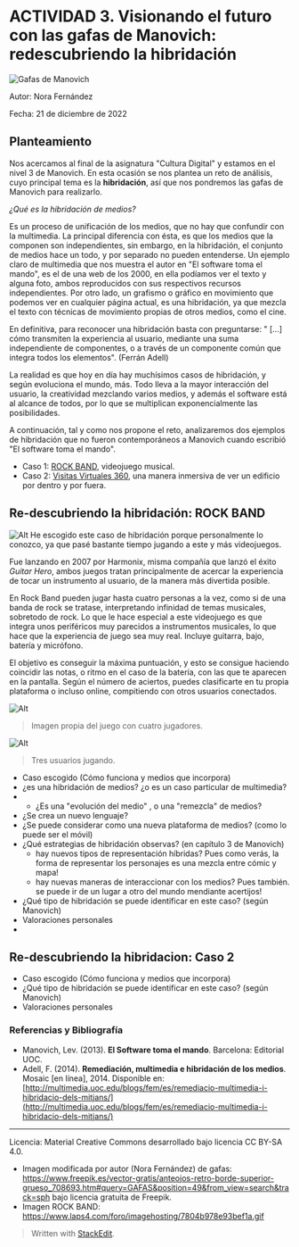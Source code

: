 # ACTIVIDAD 3. Visionando el futuro con las gafas de Manovich: redescubriendo la hibridación

![Gafas de Manovich](https://i.pinimg.com/originals/bc/7d/c4/bc7dc4dcd2ed2fe2f4af49ba8c81f7fe.jpg)

Autor: Nora Fernández

Fecha: 21 de diciembre de 2022
##  Planteamiento
Nos acercamos al final de la asignatura "Cultura Digital" y estamos en el nivel 3 de Manovich. En esta ocasión se nos plantea un reto de análisis, cuyo principal tema es la **hibridación**, así que nos pondremos las gafas de Manovich para realizarlo.

*¿Qué es la hibridación de medios?*

Es un proceso de unificación de los medios, que no hay que confundir con la multimedia. La principal diferencia con ésta, es que los medios que la componen son independientes, sin embargo, en la hibridación, el conjunto de medios hace un todo, y por separado no pueden entenderse. 
Un ejemplo claro de multimedia que nos muestra el autor en "El software toma el mando", es el de una web de los 2000, en ella podíamos ver el texto y alguna foto, ambos reproducidos con sus respectivos recursos independientes.  Por otro lado, un grafismo o gráfico en movimiento que podemos ver en cualquier página actual, es una hibridación, ya que mezcla el texto con técnicas de movimiento propias de otros medios, como el cine. 

En definitiva, para reconocer una hibridación basta con preguntarse: " [...] cómo transmiten la experiencia al usuario, mediante una suma independiente de componentes, o a través de un componente común que integra todos los elementos". (Ferrán Adell)

La realidad es que hoy en día hay muchísimos casos de hibridación, y según evoluciona el mundo, más. Todo lleva a la mayor interacción del usuario, la creatividad mezclando varios medios, y además el software está al alcance de todos, por lo que se multiplican exponencialmente las posibilidades.

A continuación, tal y como nos propone el reto, analizaremos dos ejemplos de hibridación que no fueron contemporáneos a Manovich cuando escribió "El software toma el mando". 

- Caso 1: [ROCK BAND](https://www.rockband4.com/), videojuego musical.
- Caso 2: [Visitas Virtuales 360](https://visitavirtual360.com/), una manera inmersiva de ver un edificio por dentro y por fuera.

##  Re-descubriendo la hibridación: ROCK BAND
![Alt](https://www.laps4.com/foro/imagehosting/7804b978e93bef1a.gif)
He escogido este caso de hibridación porque personalmente lo conozco, ya que pasé bastante tiempo jugando a este y más videojuegos. 

Fue lanzando en 2007 por Harmonix, misma compañía que lanzó el éxito *Guitar Hero*, ambos juegos tratan principalmente de acercar la experiencia de tocar un instrumento al usuario, de la manera más divertida posible. 

En Rock Band pueden jugar hasta cuatro personas a la vez, como si de una banda de rock se tratase, interpretando infinidad de temas musicales, sobretodo de rock. Lo que le hace especial a este videojuego es que integra unos periféricos muy parecidos a instrumentos musicales, lo que hace que la experiencia de juego sea muy real. Incluye guitarra, bajo, batería y micrófono.

El objetivo es conseguir la máxima puntuación, y esto se consigue haciendo coincidir las notas, o ritmo en el caso de la batería, con las que te aparecen en la pantalla. Según el número de aciertos, puedes clasificarte en tu propia plataforma o incluso online, compitiendo con otros usuarios conectados.

![Alt](https://imagenes.20minutos.es/files/image_990_v3/uploads/imagenes/2008/10/01/875724a.jpg)	
>Imagen propia del juego con cuatro jugadores.

![Alt](https://s03.s3c.es/imag/_v0/635x347/8/1/5/rockband.jpg)
>Tres usuarios jugando.


-   Caso escogido (Cómo funciona y medios que incorpora)
-    ¿es una hibridación de medios? ¿o es un caso particular de multimedia?
- -   ¿Es una "evolución del medio" , o una "remezcla" de medios?
-   ¿Se crea un nuevo lenguaje?
-   ¿Se puede considerar como una nueva plataforma de medios? (como lo puede ser el móvil)
-   ¿Qué estrategias de hibridación observas? (en capítulo 3 de Manovich)
    -   hay nuevos tipos de representación híbridas? Pues como verás, la forma de representar los personajes es una mezcla entre cómic y mapa!
    -   hay nuevas maneras de interaccionar con los medios? Pues también. se puede ir de un lugar a otro del mundo mendiante acertijos!
-   ¿Qué tipo de hibridación se puede identificar en este caso? (según Manovich)
-   Valoraciones personales
- 
##  Re-descubriendo la hibridacion: Caso 2

-   Caso escogido (Cómo funciona y medios que incorpora)
-   ¿Qué tipo de hibridación se puede identificar en este caso? (según Manovich)
-   Valoraciones personales

###  Referencias y Bibliografía

* Manovich, Lev. (2013). **El Software toma el mando**. Barcelona: Editorial UOC.
* Adell, F. (2014). **Remediación, multimedia e hibridación de los medios**. Mosaic [en línea], 2014. Disponible en:  [http://multimedia.uoc.edu/blogs/fem/es/remediacio-multimedia-i-hibridacio-dels-mitjans/](http://multimedia.uoc.edu/blogs/fem/es/remediacio-multimedia-i-hibridacio-dels-mitjans/)


----

Licencia: Material Creative Commons desarrollado bajo licencia CC BY-SA 4.0. 
* Imagen modificada por autor (Nora Fernández) de gafas: https://www.freepik.es/vector-gratis/anteojos-retro-borde-superior-grueso_708693.htm#query=GAFAS&position=49&from_view=search&track=sph bajo licencia gratuita de Freepik.
* Imagen ROCK BAND: https://www.laps4.com/foro/imagehosting/7804b978e93bef1a.gif

> Written with [StackEdit](https://stackedit.io/).
